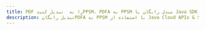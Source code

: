 ---title: PDF را به  تبدیل کنیدPPSM، PDFA به PPSM مبدل رایگان یا Java SDKdescription: تبدیل رایگانPDFA به PPSM با استفاده از Java Cloud APIs & SDK همچنین اسناد PDF را در Cloud ایجاد، ویرایش و رندر کنید.---